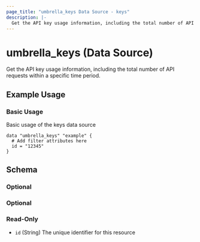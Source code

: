 ```yaml
---
page_title: "umbrella_keys Data Source - keys"
description: |-
  Get the API key usage information, including the total number of API requests within a specific time period.
---
```


# umbrella_keys (Data Source)

Get the API key usage information, including the total number of API requests within a specific time period.

## Example Usage


### Basic Usage

Basic usage of the keys data source

```hcl
data "umbrella_keys" "example" {
  # Add filter attributes here
  id = "12345"
}
```



## Schema

### Optional



### Optional



### Read-Only

- `id` (String) The unique identifier for this resource



